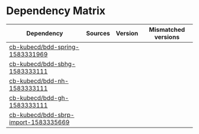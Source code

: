 # Dependency Matrix

Dependency | Sources | Version | Mismatched versions
---------- | ------- | ------- | -------------------
[cb-kubecd/bdd-spring-1583331969](https://github.com/cb-kubecd/bdd-spring-1583331969.git) |  | []() | 
[cb-kubecd/bdd-sbhg-1583333111](https://github.com/cb-kubecd/bdd-sbhg-1583333111.git) |  | []() | 
[cb-kubecd/bdd-nh-1583333111](https://github.com/cb-kubecd/bdd-nh-1583333111.git) |  | []() | 
[cb-kubecd/bdd-gh-1583333111](https://github.com/cb-kubecd/bdd-gh-1583333111.git) |  | []() | 
[cb-kubecd/bdd-sbrp-import-1583335669](https://github.com/cb-kubecd/bdd-sbrp-import-1583335669.git) |  | []() | 
